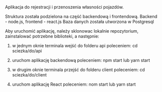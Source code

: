 Aplikacja do rejestracji i przenoszenia własności pojazdów.

Struktura została podzielona na część backendową i frontendową. Backend - node.js, frontend - react.js
Baza danych została utworzona w Postgresql

Aby uruchomić aplikację, należy sklonowac lokalnie repozytorium, zainstalować potrzebne biblioteki, a następnie:

1) w jednym oknie terminala wejść do folderu api poleceniem: cd sciezka/do/api
2) uruchom aplikację backendową poleceniem: npm start lub yarn start

3) w drugim oknie terminala przejść do folderu client poleceniem: cd sciezka/do/client
4) uruchom aplikację React poleceniem: nom start lub yarn start
